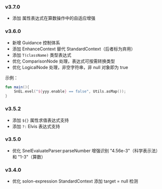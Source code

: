
### v3.7.0

* 添加 属性表达式在算数操作中的自适应增强

### v3.6.0

* 新增 Guidance 控制体系
* 添加 EnhanceContext 替代 StandardContext（后者标为弃用）
* 添加 `T(className)` 类型表达式
* 优化 ComparisonNode 处理，表达式可按需转换类型
* 优化 LogicalNode 处理，非空字符串，非 null 对象即为 true


示例：

```kotlin
fun main(){
    SnEL.evel("${yyy.enable} == false", Utils.asMap());
}
```

### v3.5.2

* 添加 `${}` 属性求值表达式支持
* 添加 `?:` Elvis 表达式支持

### v3.5.0

* 优化 SnelEvaluateParser:parseNumber 增强识别 "4.56e-3"（科学表示法）和 "1-3"（算数）

### v3.4.0

* 优化 solon-expression StandardContext 添加 target = null 检测